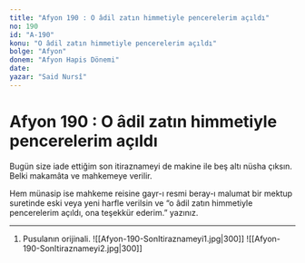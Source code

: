 ```yaml
---
title: "Afyon 190 : O âdil zatın himmetiyle pencerelerim açıldı"
no: 190
id: "A-190"
konu: "O âdil zatın himmetiyle pencerelerim açıldı"
bolge: "Afyon"
donem: "Afyon Hapis Dönemi"
date: 
yazar: "Said Nursî"
---
```


# Afyon 190 : O âdil zatın himmetiyle pencerelerim açıldı

Bugün size iade ettiğim son itiraznameyi de makine ile beş altı nüsha çıksın. Belki makamâta ve mahkemeye verilir.

Hem münasip ise mahkeme reisine gayr-ı resmi beray-ı malumat bir mektup suretinde eski veya yeni harfle verilsin ve “o âdil zatın himmetiyle pencerelerim açıldı, ona teşekkür ederim.” yazınız.

***

1. Pusulanın orijinali.
![[Afyon-190-SonItiraznameyi1.jpg|300]]
![[Afyon-190-SonItiraznameyi2.jpg|300]]

